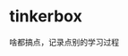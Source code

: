 



















































































































# tinkerbox
啥都搞点，记录点别的学习过程
